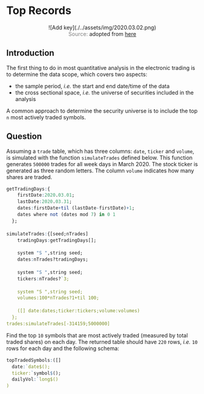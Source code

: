 # Top Records

<span style="display:block;text-align:center">
![Add key](./../assets/img/2020.03.02.png)
</span>
<span style="display:block;text-align:center"><font color="grey">Source: </font>adopted from <a href="https://static.seattletimes.com/wp-content/uploads/2015/02/seahawksdaily_top10.jpg">here</a></span>


## Introduction
The first thing to do in most quantitative analysis in the electronic trading is to determine the data scope, which covers two aspects:

- the sample period, *i.e.* the start and end date/time of the data
- the cross sectional space, *i.e.* the universe of securities included in the analysis

A common approach to determine the security universe is to include the top ``n`` most actively traded symbols.


## Question
Assuming a ``trade`` table, which has three columns: ``date``, ``ticker`` and ``volume``, is simulated with the function ``simulateTrades`` defined below. This function generates ``500000`` trades for all week days in March 2020. The stock ticker is generated as three random letters. The column ``volume`` indicates how many shares are traded.

```q
getTradingDays:{
    firstDate:2020.03.01;
    lastDate:2020.03.31;
    dates:firstDate+til (lastDate-firstDate)+1;
    dates where not (dates mod 7) in 0 1
  };

simulateTrades:{[seed;nTrades]
    tradingDays:getTradingDays[];

    system "S ",string seed;
    dates:nTrades?tradingDays;

    system "S ",string seed;
    tickers:nTrades?`3;

    system "S ",string seed;
    volumes:100*nTrades?1+til 100;

    ([] date:dates;ticker:tickers;volume:volumes)
  };
trades:simulateTrades[-314159;5000000]
```

Find the top ``10`` symbols that are most actively traded (measured by total traded shares) on each day. The returned table should have ``220`` rows, *i.e.* ``10`` rows for each day and the following schema:

```q
topTradedSymbols:([]
  date:`date$();
  ticker:`symbol$();
  dailyVol:`long$()
)
```
